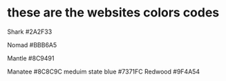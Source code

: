 these are the websites colors codes
===============

Shark
#2A2F33

Nomad
#BBB6A5

Mantle
#8C9491

Manatee
#8C8C9C
meduim state blue
#7371FC
Redwood
#9F4A54